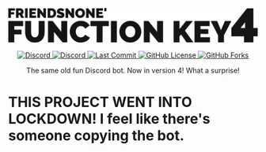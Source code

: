 <img src="./assets/fnkey4.png" alt="Function Key 4">

<p align="center">
    <a href="https://discord.gg/SQxsrzM">
        <img src="https://img.shields.io/discord/336487228228370432.svg?style=flat-square&label=<ba%20/>" alt="Discord">
    </a>
    <a href="https://discord.gg/v4uaSqN">
        <img src="https://img.shields.io/discord/373901999512748032.svg?style=flat-square&label=developer%20hub" alt="Discord">
    </a>
    <a href="https://github.com/FriendsNone/FunctionKey-Bot/commits/">
        <img src="https://img.shields.io/github/last-commit/FriendsNone/FunctionKey-Bot.svg?style=flat-square" alt="Last Commit">
    </a>
    <a href="./LICENSE">
        <img src="https://img.shields.io/github/license/FriendsNone/FunctionKey-Bot.svg?style=flat-square" alt="GitHub License">
    </a>
    <a href="https://github.com/FriendsNone/FunctionKey-Bot/network/">
        <img src="https://img.shields.io/github/forks/FriendsNone/FunctionKey-Bot.svg?style=flat-square" alt="GitHub Forks">
    </a>
</p>

<p align="center">
The same old fun Discord bot. Now in version 4! What a surprise!

</p>

# THIS PROJECT WENT INTO LOCKDOWN! I feel like there's someone copying the bot.